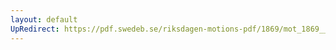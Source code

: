 ```yaml
---
layout: default
UpRedirect: https://pdf.swedeb.se/riksdagen-motions-pdf/1869/mot_1869__ak__00245/mot_1869__ak__00245_002.pdf
---
```

